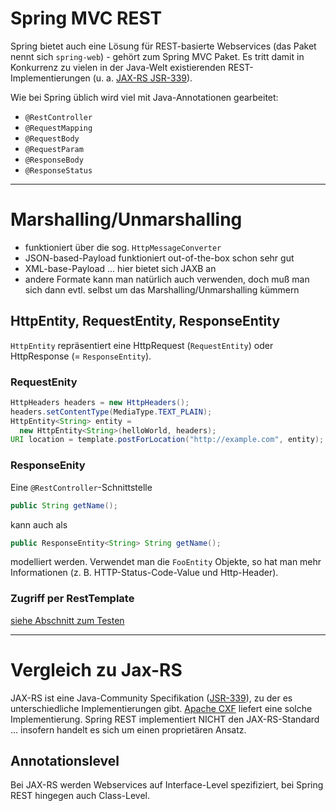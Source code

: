 # Spring MVC REST
Spring bietet auch eine Lösung für REST-basierte Webservices (das Paket nennt sich ``spring-web``) - gehört zum Spring MVC Paket. Es tritt damit in Konkurrenz zu vielen in der Java-Welt existierenden REST-Implementierungen (u. a. [JAX-RS JSR-339](https://jcp.org/en/jsr/detail?id=339)). 

Wie bei Spring üblich wird viel mit Java-Annotationen gearbeitet:

* ``@RestController``
* ``@RequestMapping``
* ``@RequestBody``
* ``@RequestParam``
* ``@ResponseBody``
* ``@ResponseStatus``

---

# Marshalling/Unmarshalling
* funktioniert über die sog. ``HttpMessageConverter``
* JSON-based-Payload funktioniert out-of-the-box schon sehr gut
* XML-base-Payload ... hier bietet sich JAXB an
* andere Formate kann man natürlich auch verwenden, doch muß man sich dann evtl. selbst um das Marshalling/Unmarshalling kümmern

## HttpEntity, RequestEntity, ResponseEntity
``HttpEntity`` repräsentiert eine HttpRequest (``RequestEntity``) oder HttpResponse (= ``ResponseEntity``).

### RequestEnity
```java
HttpHeaders headers = new HttpHeaders();
headers.setContentType(MediaType.TEXT_PLAIN);
HttpEntity<String> entity = 
  new HttpEntity<String>(helloWorld, headers);
URI location = template.postForLocation("http://example.com", entity);
```

### ResponseEnity

Eine ``@RestController``-Schnittstelle

```java
public String getName();
```

kann auch als 

```java
public ResponseEntity<String> String getName();
```

modelliert werden. Verwendet man die ``FooEntity`` Objekte, so hat man mehr Informationen (z. B. HTTP-Status-Code-Value und Http-Header).

### Zugriff per RestTemplate 

[siehe Abschnitt zum Testen](springBoot_testing.md)


---

# Vergleich zu Jax-RS
JAX-RS ist eine Java-Community Specifikation ([JSR-339](https://jcp.org/en/jsr/detail?id=339)), zu der es unterschiedliche Implementierungen gibt. [Apache CXF](http://cxf.apache.org/docs/jax-rs.html) liefert eine solche Implementierung. Spring REST implementiert NICHT den JAX-RS-Standard ... insofern handelt es sich um einen proprietären Ansatz.

## Annotationslevel

Bei JAX-RS werden Webservices auf Interface-Level spezifiziert, bei Spring REST hingegen auch Class-Level.